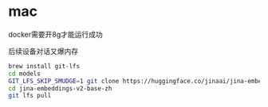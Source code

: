 # mac

docker需要开8g才能运行成功

后续设备对话又爆内存

```sh
brew install git-lfs
cd models
GIT_LFS_SKIP_SMUDGE=1 git clone https://huggingface.co/jinaai/jina-embeddings-v2-base-zh
cd jina-embeddings-v2-base-zh
git lfs pull
```